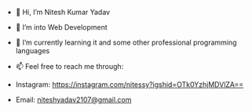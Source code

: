 - 👋 Hi, I’m Nitesh Kumar Yadav
- 👀 I’m into Web Development
- 🌱 I’m currently learning it and some other professional programming languages

- 📫 Feel free to reach me through:
- Instagram: https://instagram.com/nitessy?igshid=OTk0YzhjMDVlZA==
- Email: niteshyadav2107@gmail.com

<!---
nitessy/nitessy is a ✨ special ✨ repository because its `README.md` (this file) appears on your GitHub profile.
You can click the Preview link to take a look at your changes.
--->

